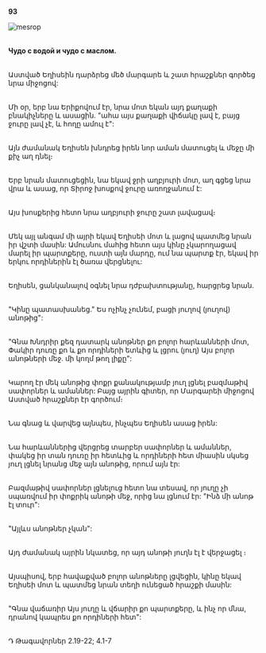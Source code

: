 **93**

![mesrop](https://volamar.ru/audio_video/foto/01/detbible/B198.BMP)

\
**Чудо с водой и чудо с маслом.**

\
Աստված Եղիսեին դարձրեց մեծ մարգարե և շատ հրաշքներ գործեց նրա միջոցով:

\
Մի օր, երբ նա Երիքովում էր, նրա մոտ եկան այդ քաղաքի բնակիչները և ասացին. "ահա այս քաղաքի վիճակը լավ է, բայց ջուրը լավ չէ, և հողը ամուլ է":

\
Այն ժամանակ Եղիսեն խնդրեց իրեն նոր աման մատուցել և մեջը մի քիչ աղ դնել։

\
Երբ նրան մատուցեցին, նա եկավ ջրի աղբյուրի մոտ, աղ գցեց նրա վրա և ասաց, որ Տիրոջ խոսքով ջուրը առողջանում է:

\
Այս խոսքերից հետո նրա աղբյուրի ջուրը շատ լավացավ։

\
Մեկ այլ անգամ մի այրի եկավ Եղիսեի մոտ և լացով պատմեց նրան իր վշտի մասին: Ամուսնու մահից հետո այս կինը չկարողացավ մարել իր պարտքերը, ուստի այն մարդը, ում նա պարտք էր, եկավ իր երկու որդիներին էլ ծառա վերցնելու:

\
Եղիսեն, ցանկանալով օգնել նրա դժբախտությանը, հարցրեց նրան.

\
"Կինը պատասխանեց." Ես ոչինչ չունեմ, բացի յուղով (յուղով) անոթից":

\
"Գնա Խնդրիր քեզ դատարկ անոթներ քո բոլոր հարևանների մոտ, Փակիր դուռը քո և քո որդիների ետևից և լցրու (յուղ) Այս բոլոր անոթների մեջ. մի կողմ թող լիքը":

\
Կարող էր մեկ անոթից փոքր քանակությամբ յուղ լցնել բազմաթիվ սափորներ և ամաններ: Բայց այրին գիտեր, որ Մարգարեի միջոցով Աստված հրաշքներ էր գործում։

\
Նա գնաց և վարվեց այնպես, ինչպես Եղիսեն ասաց իրեն:

\
Նա հարևաններից վերցրեց տարբեր սափորներ և ամաններ, փակեց իր տան դուռը իր հետևից և որդիների հետ միասին սկսեց յուղ լցնել նրանց մեջ այն անոթից, որում այն էր:

\
Բազմաթիվ սափորներ լցնելուց հետո նա տեսավ, որ յուղը չի սպառվում իր փոքրիկ անոթի մեջ, որից նա լցնում էր: "Ինձ մի անոթ էլ տուր":

\
"Այլևս անոթներ չկան":

\
Այդ ժամանակ այրին նկատեց, որ այդ անոթի յուղն էլ է վերջացել ։

\
Այսպիսով, երբ հավաքված բոլոր անոթները լցվեցին, կինը եկավ Եղիսեի մոտ և պատմեց նրան տեղի ունեցած հրաշքի մասին:

\
"Գնա վաճառիր Այս յուղը և վճարիր քո պարտքերը, և ինչ որ մնա, դրանով կապրես քո որդիների հետ":

\
Դ Թագավորներ 2.19-22; 4.1-7
